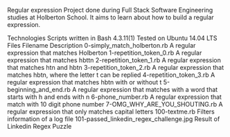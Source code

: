 Regular expression
Project done during Full Stack Software Engineering studies at Holberton School. It aims to learn about how to build a regular expression.

Technologies
Scripts written in Bash 4.3.11(1)
Tested on Ubuntu 14.04 LTS
Files
Filename	Description
0-simply_match_holberton.rb	A regular expression that matches Holberton
1-repetition_token_0.rb		A regular expression that matches hbttn
2-repetition_token_1.rb		A regular expression that matches htn and hbtn
3-repetition_token_2.rb		A regular expression that matches hbtn, where the letter t can be replied
4-repetition_token_3.rb		A regular expression that matches hbtn with or without t
5-beginning_and_end.rb		A regular expression that matches with a word that starts with h and ends with n
6-phone_number.rb		A regular expression that match with 10 digit phone number
7-OMG_WHY_ARE_YOU_SHOUTING.rb	A regular expression that only matches capital letters
100-textme.rb			Filters information of a log file
101-passed_linkedin_regex_challenge.jpg	Result of Linkedin Regex Puzzle
